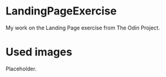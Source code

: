 # LandingPageExercise

My work on the Landing Page exercise from The Odin Project.

# Used images

Placeholder.
